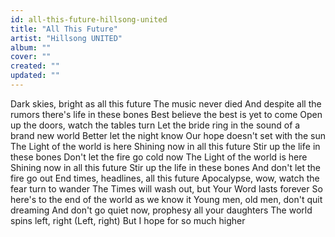 ```yaml
---
id: all-this-future-hillsong-united
title: "All This Future"
artist: "Hillsong UNITED"
album: ""
cover: ""
created: ""
updated: ""
---
```


Dark skies, bright as all this future
The music never died
And despite all the rumors there's life in these bones
Best believe the best is yet to come
Open up the doors, watch the tables turn
Let the bride ring in the sound of a brand new world
Better let the night know
Our hope doesn't set with the sun
The Light of the world is hеre
Shining now in all this future
Stir up the lifе in these bones
Don't let the fire go cold now
The Light of the world is here
Shining now in all this future
Stir up the life in these bones
And don't let the fire go out
End times, headlines, all this future
Apocalypse, wow, watch the fear turn to wander
The Times
 will wash out, but Your Word lasts forever
So here's to the end of the world as we know it
Young men, old men, don't quit dreaming
And don't go quiet now, prophesy all your daughters
The world spins left, right (Left, right)
But I hope for so much higher